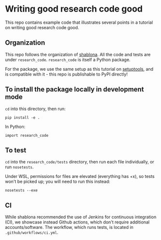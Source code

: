 # Writing good research code good

This repo contains example code that illustrates several points in a tutorial on writing good research code good.

## Organization

This repo follows the organization of [shablona](https://github.com/uwescience/shablona). All the code and tests are under `research_code`. `research_code` is itself a Python package.

For the package, we use the same setup as this tutorial on [setuptools](https://python-packaging-user-guide.readthedocs.io/tutorials/packaging-projects/), and is compatible with it - this repo is publishable to PyPI directly!

## To install the package locally in development mode

`cd` into this directory, then run:

```
pip install -e .
```

In Python:

```{python}
import research_code
```

## To test

`cd` into the `research_code/tests` directory, then run each file individually, or run `nosetests`.

Under WSL, permissions for files are elevated (everything has +x), so tests won't be picked up; you will need to run this instead:

```
nosetests --exe
```

## CI

While shablona recommended the use of Jenkins for continuous integration (CI), we showcase instead Github actions, which don't require additional accounts/software. The workflow, which runs tests, is located in `.github/workflows/ci.yml`.


